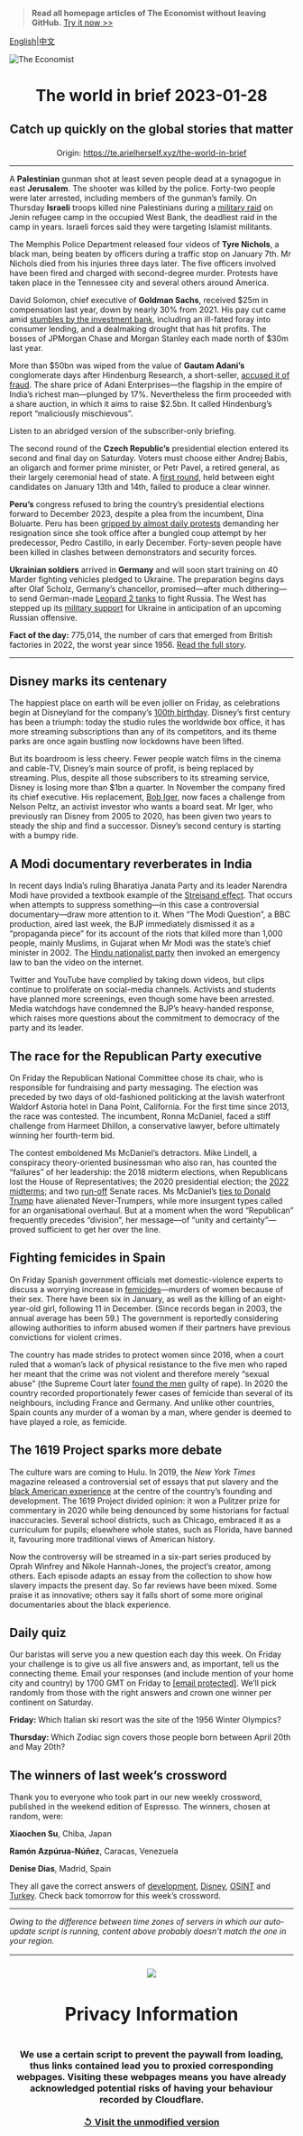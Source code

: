 > **Read all homepage articles of The Economist without leaving GitHub.** [Try it now >>](https://arielherself.github.io/te)

[English](https://github.com/arielherself/espresso/blob/main/README.md)|[中文](https://github-com.translate.goog/arielherself/espresso/blob/main/README.md?_x_tr_sl=en&_x_tr_tl=zh-CN&_x_tr_hl=zh-CN&_x_tr_pto=wapp)



![The Economist](menubar.png)

# <p align="center">The world in brief 2023-01-28</p>

## <p align="center">Catch up quickly on the global stories that matter</p>

<p align="center">Origin: <a href="https://te.arielherself.xyz/the-world-in-brief">https://te.arielherself.xyz/the-world-in-brief</a><hr>

A <strong>Palestinian</strong> gunman shot at least seven people dead at a synagogue in east <strong>Jerusalem</strong>. The shooter was killed by the police. Forty-two people were later arrested, including members of the gunman’s family. On Thursday <strong>Israeli</strong> troops killed nine Palestinians during a [military raid](https://te.arielherself.xyz/middle-east-and-africa/2022/05/14/shireen-abu-aqleh-was-killed-covering-an-israeli-raid) on Jenin refugee camp in the occupied West Bank, the deadliest raid in the camp in years. Israeli forces said they were targeting Islamist militants.

The Memphis Police Department released four videos of <strong>Tyre Nichols</strong>, a black man, being beaten by officers during a traffic stop on January 7th. Mr Nichols died from his injuries three days later. The five officers involved have been fired and charged with second-degree murder. Protests have taken place in the Tennessee city and several others around America.

David Solomon, chief executive of <strong>Goldman Sachs</strong>, received $25m in compensation last year, down by nearly 30% from 2021. His pay cut came amid [stumbles by the investment bank](https://te.arielherself.xyz/leaders/2023/01/26/the-humbling-of-goldman-sachs), including an ill-fated foray into consumer lending, and a dealmaking drought that has hit profits. The bosses of JPMorgan Chase and Morgan Stanley each made north of $30m last year.

More than $50bn was wiped from the value of <strong>Gautam Adani’s</strong> conglomerate days after Hindenburg Research, a short-seller, [accused it of fraud](https://te.arielherself.xyz/business/2023/01/27/a-short-seller-rattles-gautam-adanis-empire). The share price of Adani Enterprises—the flagship in the empire of India’s richest man—plunged by 17%. Nevertheless the firm proceeded with a share auction, in which it aims to raise $2.5bn. It called Hindenburg’s report “maliciously mischievous”.

Listen to an abridged version of the subscriber-only briefing.

The second round of the <strong>Czech Republic’s</strong> presidential election entered its second and final day on Saturday. Voters must choose either Andrej Babis, an oligarch and former prime minister, or Petr Pavel, a retired general, as their largely ceremonial head of state. A [first round](https://te.arielherself.xyz/europe/2023/01/17/the-next-czech-president-will-be-a-trumpish-oligarch-or-a-general), held between eight candidates on January 13th and 14th, failed to produce a clear winner.

<strong>Peru’s</strong> congress refused to bring the country’s presidential elections forward to December 2023, despite a plea from the incumbent, Dina Boluarte. Peru has been [gripped by almost daily protests](https://te.arielherself.xyz/the-americas/2023/01/19/perus-political-chaos-looks-likely-to-persist) demanding her resignation since she took office after a bungled coup attempt by her predecessor, Pedro Castillo, in early December. Forty-seven people have been killed in clashes between demonstrators and security forces.

<strong>Ukrainian soldiers</strong> arrived in <strong>Germany</strong> and will soon start training on 40 Marder fighting vehicles pledged to Ukraine. The preparation begins days after Olaf Scholz, Germany’s chancellor, promised—after much dithering—to send German-made [Leopard 2 tanks](https://te.arielherself.xyz/the-economist-explains/2023/01/25/what-makes-germanys-leopard-2-tank-the-best-fit-for-ukraine) to fight Russia. The West has stepped up its [military support](https://te.arielherself.xyz/leaders/2023/01/25/nato-members-are-right-to-send-tanks-to-ukraine) for Ukraine in anticipation of an upcoming Russian offensive.

<strong>Fact of the day:</strong> 775,014, the number of cars that emerged from British factories in 2022, the worst year since 1956. [Read the full story](https://te.arielherself.xyz/britain/2023/01/24/britains-carmaking-industry-is-increasingly-under-threat).

----------

## Disney marks its centenary

The happiest place on earth will be even jollier on Friday, as celebrations begin at Disneyland for the company’s [100th birthday](https://te.arielherself.xyz/briefing/2023/01/19/as-disney-turns-100-its-business-is-on-a-rollercoaster-ride). Disney’s first century has been a triumph: today the studio rules the worldwide box office, it has more streaming subscriptions than any of its competitors, and its theme parks are once again bustling now lockdowns have been lifted.

But its boardroom is less cheery. Fewer people watch films in the cinema and cable-TV, Disney’s main source of profit, is being replaced by streaming. Plus, despite all those subscribers to its streaming service, Disney is losing more than $1bn a quarter. In November the company fired its chief executive. His replacement, [Bob Iger](https://te.arielherself.xyz/leaders/2022/11/21/disney-brings-back-a-star-of-the-past-but-its-real-problem-is-the-script), now faces a challenge from Nelson Peltz, an activist investor who wants a board seat. Mr Iger, who previously ran Disney from 2005 to 2020, has been given two years to steady the ship and find a successor. Disney’s second century is starting with a bumpy ride.

## A Modi documentary reverberates in India

In recent days India’s ruling Bharatiya Janata Party and its leader Narendra Modi have provided a textbook example of the [Streisand effect](https://te.arielherself.xyz/the-economist-explains/2013/04/15/what-is-the-streisand-effect). That occurs when attempts to suppress something—in this case a controversial documentary—draw more attention to it. When “The Modi Question”, a BBC production, aired last week, the BJP immediately dismissed it as a “propaganda piece” for its account of the riots that killed more than 1,000 people, mainly Muslims, in Gujarat when Mr Modi was the state’s chief minister in 2002. The [Hindu nationalist party](https://te.arielherself.xyz/asia/2022/07/28/indias-hindu-nationalist-ruling-party-preaches-social-inclusion) then invoked an emergency law to ban the video on the internet.

Twitter and YouTube have complied by taking down videos, but clips continue to proliferate on social-media channels. Activists and students have planned more screenings, even though some have been arrested. Media watchdogs have condemned the BJP’s heavy-handed response, which raises more questions about the commitment to democracy of the party and its leader.

## The race for the Republican Party executive

On Friday the Republican National Committee chose its chair, who is responsible for fundraising and party messaging. The election was preceded by two days of old-fashioned politicking at the lavish waterfront Waldorf Astoria hotel in Dana Point, California. For the first time since 2013, the race was contested. The incumbent, Ronna McDaniel, faced a stiff challenge from Harmeet Dhillon, a conservative lawyer, before ultimately winning her fourth-term bid.

The contest emboldened Ms McDaniel’s detractors. Mike Lindell, a conspiracy theory-oriented businessman who also ran, has counted the “failures” of her leadership: the 2018 midterm elections, when Republicans lost the House of Representatives; the 2020 presidential election; the [2022 midterms](https://te.arielherself.xyz/united-states/2022/11/09/the-democrats-have-done-better-than-expected); and two [run-off](https://te.arielherself.xyz/united-states/2021/01/09/two-stunning-victories-for-democrats-in-georgia-upend-the-senate) Senate races. Ms McDaniel’s [ties to Donald Trump](https://te.arielherself.xyz/briefing/2022/08/18/donald-trumps-hold-on-the-republican-party-is-unquestionable) have alienated Never-Trumpers, while more insurgent types called for an organisational overhaul. But at a moment when the word “Republican” frequently precedes “division”, her message—of “unity and certainty”—proved sufficient to get her over the line.

## Fighting femicides in Spain

On Friday Spanish government officials met domestic-violence experts to discuss a worrying increase in [femicides](https://te.arielherself.xyz/the-americas/2020/03/05/why-latin-america-treats-femicides-differently-from-other-murders)—murders of women because of their sex. There have been six in January, as well as the killing of an eight-year-old girl, following 11 in December. (Since records began in 2003, the annual average has been 59.) The government is reportedly considering allowing authorities to inform abused women if their partners have previous convictions for violent crimes.

The country has made strides to protect women since 2016, when a court ruled that a woman’s lack of physical resistance to the five men who raped her meant that the crime was not violent and therefore merely “sexual abuse” (the Supreme Court later [found the men](https://te.arielherself.xyz/europe/2022/09/01/spain-acts-to-protect-women) guilty of rape). In 2020 the country recorded proportionately fewer cases of femicide than several of its neighbours, including France and Germany. And unlike other countries, Spain counts any murder of a woman by a man, where gender is deemed to have played a role, as femicide.

## The 1619 Project sparks more debate

The culture wars are coming to Hulu. In 2019, the <em>New York Times </em>magazine released a controversial set of essays that put slavery and the [black American experience](https://te.arielherself.xyz/united-states/2021/07/10/americas-history-wars) at the centre of the country’s founding and development. The 1619 Project divided opinion: it won a Pulitzer prize for commentary in 2020 while being denounced by some historians for factual inaccuracies. Several school districts, such as Chicago, embraced it as a curriculum for pupils; elsewhere whole states, such as Florida, have banned it, favouring more traditional views of American history.

Now the controversy will be streamed in a six-part series produced by Oprah Winfrey and Nikole Hannah-Jones, the project’s creator, among others. Each episode adapts an essay from the collection to show how slavery impacts the present day. So far reviews have been mixed. Some praise it as innovative; others say it falls short of some more original documentaries about the black experience.

## Daily quiz

Our baristas will serve you a new question each day this week. On Friday your challenge is to give us all five answers and, as important, tell us the connecting theme. Email your responses (and include mention of your home city and country) by 1700 GMT on Friday to [<span class="__cf_email__" data-cfemail="6a3b1f03102f191a180f1919052a0f090504050703191e44090507">[email&#160;protected]</span>](https://mail.google.com/mail/?view=cm&amp;fs=1&amp;tf=1&amp;to=QuizEspresso@te.arielherself.xyz). We’ll pick randomly from those with the right answers and crown one winner per continent on Saturday.

<strong>Friday: </strong>Which Italian ski resort was the site of the 1956 Winter Olympics?

<strong>Thursday: </strong>Which Zodiac sign covers those people born between April 20th and May 20th?

## The winners of last week’s crossword

Thank you to everyone who took part in our new weekly crossword, published in the weekend edition of Espresso. The winners, chosen at random, were: 

<strong>Xiaochen Su</strong>, Chiba, Japan

<strong>Ramón Azpúrua-Núñez</strong>, Caracas, Venezuela

<strong>Denise Dias</strong>, Madrid, Spain

They all gave the correct answers of [development](https://te.arielherself.xyz/leaders/2023/01/19/south-africas-collapsing-railway-company-is-a-cautionary-tale), [Disney](https://te.arielherself.xyz/leaders/2023/01/19/disneys-troubles-show-how-technology-has-changed-the-business-of-culture), [OSINT](https://te.arielherself.xyz/leaders/2023/01/18/how-spies-soldiers-and-the-public-should-use-open-source-intelligence) and [Turkey](https://te.arielherself.xyz/leaders/2023/01/19/turkey-could-be-on-the-brink-of-dictatorship). Check back tomorrow for this week’s crossword.

----------

*Owing to the difference between time zones of servers in which our auto-update script is running, content above probably doesn't match the one in your region.*

|<br><div align="center"><img src="unlock.png" /><h1>Privacy Information</h1></div></br>We use a certain script to prevent the paywall from loading, thus links contained lead you to proxied corresponding webpages. Visiting these webpages means you have already acknowledged potential risks of having your behaviour recorded by Cloudflare.<br><br>[&#x21BA; Visit the unmodified version](README.raw.md)<br><br>|
|-----|
